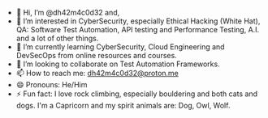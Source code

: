 - 👋 Hi, I’m @dh42m4c0d32 and,
- 👀 I’m interested in CyberSecurity, especially Ethical Hacking (White Hat), QA: Software Test Automation, API testing and Performance Testing, A.I. and a lot of other things.
- 🌱 I’m currently learning CyberSecurity, Cloud Engineering and DevSecOps from online resources and courses.
- 💞️ I’m looking to collaborate on Test Automation Frameworks.
- 📫 How to reach me: dh42m4c0d32@proton.me
- 😄 Pronouns: He/Him
- ⚡ Fun fact: I love rock climbing, especially bouldering and both cats and dogs. I'm a Capricorn and my spirit animals are: Dog, Owl, Wolf.

<!---
dh42m4c0d32/dh42m4c0d32 is a ✨ special ✨ repository because its `README.md` (this file) appears on your GitHub profile.
You can click the Preview link to take a look at your changes.
--->
